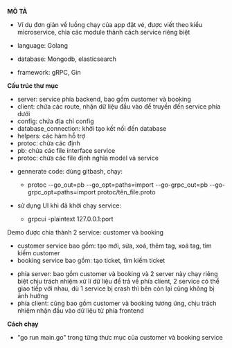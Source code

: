 **MÔ TẢ**
- Ví dụ đơn giản về luồng chạy của app đặt vé, được viết theo kiểu microservice, chia các module thành cách service riêng biệt

- language: Golang
- database: Mongodb, elasticsearch
- framework: gRPC, Gin

**Cấu trúc thư mục**
- server: service phía backend, bao gồm customer và booking
- client: chứa các route, nhận dữ liệu đầu vào để truyền đến service phía dưới
- config: chứa địa chỉ config
- database_connection: khởi tạo kết nối đến database
- helpers: các hàm hỗ trợ
- protoc: chứa các định 
- pb: chứa các file interface service
- protoc: chứa các file định nghĩa model và service

+ gennerate code: dùng gitbash, chạy:
    - protoc --go_out=pb --go_opt=paths=import --go-grpc_out=pb --go-grpc_opt=paths=import protoc/tên_file.proto

+ sử dụng UI khi đã khởi chạy service:
    - grpcui -plaintext 127.0.0.1:port

Demo được chia thành 2 service: customer và booking
+ customer service bao gồm: tạo mới, sửa, xoá, thêm tag, xoá tag, tìm kiếm customer
+ booking service bao gồm: tạo ticket, tìm kiếm ticket

- phía server: bao gồm customer và booking và 2 server này chạy riêng biệt chịu trách nhiệm xử lí dữ liệu để trả về phía client, 2 service có thể giao tiếp với nhau, dù 1 service bị crash thì bên còn lại cũng không bị ảnh hưởng
- phía client: cũng bao gồm customer và booking tương ứng, chịu trách nhiệm nhận đầu vào dữ liệu từ phía frontend

**Cách chạy**
- "go run main.go" trong từng thưc mục của customer và booking service





